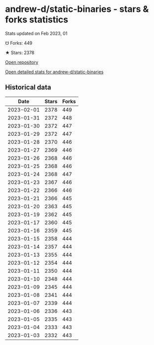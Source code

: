 # andrew-d/static-binaries - stars & forks statistics

Stats updated on Feb 2023, 01

☋ Forks: 449

★ Stars: 2378

[Open repository](https://github.com/andrew-d/static-binaries)

[Open detailed stats for andrew-d/static-binaries](https://reviewgithub.com/rep/andrew-d/static-binaries)

## Historical data
| Date | Stars | Forks |
|------|-------|-------|
| 2023-02-01 | 2378 | 449 | 
| 2023-01-31 | 2372 | 448 | 
| 2023-01-30 | 2372 | 447 | 
| 2023-01-29 | 2372 | 447 | 
| 2023-01-28 | 2370 | 446 | 
| 2023-01-27 | 2369 | 446 | 
| 2023-01-26 | 2368 | 446 | 
| 2023-01-25 | 2368 | 446 | 
| 2023-01-24 | 2368 | 447 | 
| 2023-01-23 | 2367 | 446 | 
| 2023-01-22 | 2366 | 446 | 
| 2023-01-21 | 2366 | 445 | 
| 2023-01-20 | 2363 | 445 | 
| 2023-01-19 | 2362 | 445 | 
| 2023-01-17 | 2360 | 445 | 
| 2023-01-16 | 2359 | 445 | 
| 2023-01-15 | 2358 | 444 | 
| 2023-01-14 | 2357 | 444 | 
| 2023-01-13 | 2355 | 444 | 
| 2023-01-12 | 2354 | 444 | 
| 2023-01-11 | 2350 | 444 | 
| 2023-01-10 | 2348 | 444 | 
| 2023-01-09 | 2345 | 444 | 
| 2023-01-08 | 2341 | 444 | 
| 2023-01-07 | 2339 | 444 | 
| 2023-01-06 | 2336 | 443 | 
| 2023-01-05 | 2335 | 443 | 
| 2023-01-04 | 2333 | 443 | 
| 2023-01-03 | 2332 | 443 | 

